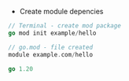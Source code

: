 * Create module depencies

```go
// Terminal - create mod package
go mod init example/hello

// go.mod - file created
module example.com/hello

go 1.20
```

